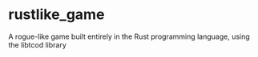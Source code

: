 # rustlike_game

A rogue-like game built entirely in the Rust programming language, using the libtcod library
